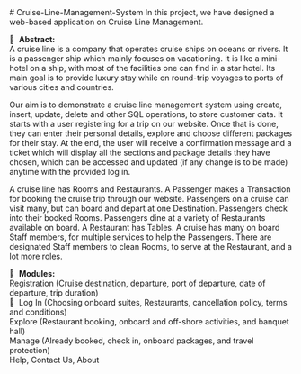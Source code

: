 <link rel="stylesheet" href="https://cdnjs.cloudflare.com/ajax/libs/font-awesome/4.7.0/css/font-awesome.min.css">
# Cruise-Line-Management-System
In this project, we have designed a web-based application on Cruise Line Management.

:scroll:&nbsp;&nbsp;<b>Abstract:</b><br>
A cruise line is a company that operates cruise ships on oceans or rivers. It is a passenger ship which mainly focuses on vacationing. It is like a mini-hotel on a ship, with most of the facilities one can find in a star hotel. Its main goal is to provide luxury stay while on round-trip voyages to ports of various cities and countries.

Our aim is to demonstrate a cruise line management system using create, insert, update, delete and other SQL operations, to store customer data. It starts with a user registering for a trip on our website. Once that is done, they can enter their personal details, explore and choose different packages for their stay. At the end, the user will receive a confirmation message and a ticket which will display all the sections and package details they have chosen, which can be accessed and updated (if any change is to be made) anytime with the provided log in.

A cruise line has Rooms and Restaurants. A Passenger makes a Transaction for booking the cruise trip through our website. Passengers on a cruise can visit many, but can board and depart at one Destination. Passengers check into their booked Rooms. Passengers dine at a variety of Restaurants available on board. A Restaurant has Tables. A cruise has many on board Staff members, for multiple services to help the Passengers. There are designated Staff members to clean Rooms, to serve at the Restaurant, and a lot more roles.

:speedboat:&nbsp;&nbsp;<b>Modules:</b><br>
Registration (Cruise destination, departure, port of departure, date of departure, trip duration)<br>
:key:&nbsp;&nbsp;Log In (Choosing onboard suites, Restaurants, cancellation policy, terms and conditions)<br>
<i class="fa fa-search" style="color: black;"></i>Explore (Restaurant booking, onboard and off-shore activities, and banquet hall)<br>
Manage (Already booked, check in, onboard packages, and travel protection)<br>
Help, Contact Us, About <br>

